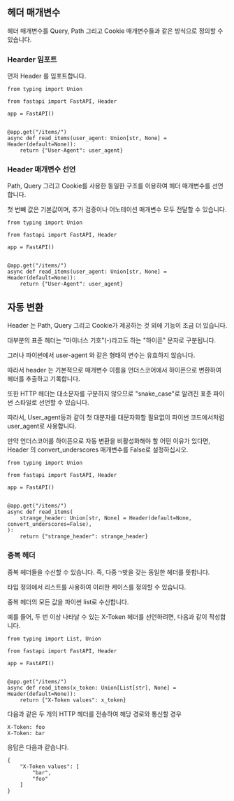 ## 헤더 매개변수

헤더 매개변수를 Query, Path 그리고 Cookie 매개변수들과 같은 방식으로 정의할 수 있습니다.

### Hearder 임포트

먼저 Header 를 임포트합니다.

```
from typing import Union

from fastapi import FastAPI, Header

app = FastAPI()


@app.get("/items/")
async def read_items(user_agent: Union[str, None] = Header(default=None)):
    return {"User-Agent": user_agent}
```

### Header 매개변수 선언

Path, Query 그리고 Cookie를 사용한 동일한 구조를 이용하여 헤더 매개변수를 선언합니다.

첫 번빼 값은 기본값이며, 추가 검증이나 어노테이션 매개변수 모두 전달할 수 있습니다.

```
from typing import Union

from fastapi import FastAPI, Header

app = FastAPI()


@app.get("/items/")
async def read_items(user_agent: Union[str, None] = Header(default=None)):
    return {"User-Agent": user_agent}
```

## 자동 변환

Header 는 Path, Query 그리고 Cookie가 제공하는 것 외에 기능이 조금 더 있습니다.

대부분의 표준 헤더는 "마이너스 기호"(-)라고도 하는 "하이픈" 문자로 구분됩니다.

그러나 파이썬에서 user-agent 와 같은 형태의 변수는 유효하지 않습니다.

따라서 header 는 기본적으로 매개변수 이름을 언더스코어에서 하이픈으로 변환하여 헤더를 추출하고 기록합니다.

또한 HTTP 헤더는 대소문자를 구분하지 않으므로 "snake_case"로 알려진 표준 파이썬 스타일로 선언할 수 있습니다.

따라서, User_agent등과 같이 첫 대분자를 대문자화할 필요없이 파이썬 코드에서처럼 user_agent로 사용합니다.

만약 언더스코어를 하이픈으로 자동 변환을 비활성화해야 할 어떤 이유가 있다면, Header 의 convert_underscores 매개변수를 False로 설정하십시오.

```
from typing import Union

from fastapi import FastAPI, Header

app = FastAPI()


@app.get("/items/")
async def read_items(
    strange_header: Union[str, None] = Header(default=None, convert_underscores=False),
):
    return {"strange_header": strange_header}
```

### 중복 헤더

중복 헤더들을 수신할 수 있습니다. 즉, 다중ㄱ밧을 갖는 동일한 헤더를 뜻합니다.

타입 정의에서 리스트를 사용하여 이러한 케이스를 정의할 수 있습니다.

중복 헤더의 모든 값을 파이썬 list로 수신합니다.

예를 들어, 두 번 이상 나타날 수 있는 X-Token 헤더를 선언하려면, 다음과 같이 작성합니다.

```
from typing import List, Union

from fastapi import FastAPI, Header

app = FastAPI()


@app.get("/items/")
async def read_items(x_token: Union[List[str], None] = Header(default=None)):
    return {"X-Token values": x_token}
```

다음과 같은 두 개의 HTTP 헤더를 전송하여 해당 경로와 통신할 경우

```
X-Token: foo
X-Token: bar
```
응답은 다음과 같습니다.

```
{
    "X-Token values": [
        "bar",
        "foo"
    ]
}
```